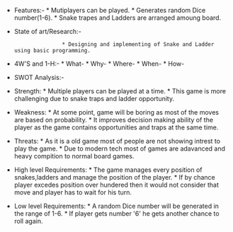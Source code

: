 * Features:-
          * Mutiplayers can be played. 
          * Generates random Dice number(1-6).
          * Snake trapes and Ladders are arranged amoung board.

* State of art/Research:-
                     
                     * Designing and implementing of Snake and Ladder using basic programming.

* 4W'S and 1-H:-
               * What-
               * Why-
               * Where-
               * When-
               * How-

* SWOT Analysis:-

* Strength:
         * Multiple players can be played at a time.
         * This game is more challenging due to snake traps and ladder opportunity.

* Weakness:
         * At some point, game will be boring as most of the moves are based on probability.
         * It improves decision making ability of the player as the game contains opportunities and traps at the same time.

* Threats:
        * As it is a old game most of people are not showing intrest to play the game.
        * Due to modern tech most of games are adavanced and heavy compition to normal board games. 

* High level Requirements:
                        * The game manages every position of snakes,ladders and manage the position of the player.
                        * If by chance player excedes position over hundered then it would not consider that move and player has to wait for his turn.

* Low level Requirements:
                         * A random Dice number will be generated in the range of 1-6.
                         * If player gets number '6' he gets another chance to roll again.
